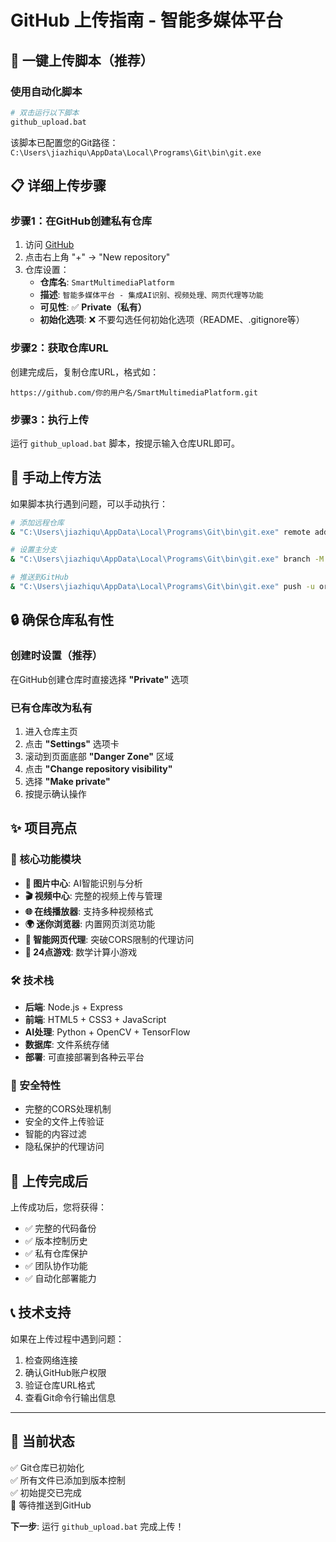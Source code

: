 # GitHub 上传指南 - 智能多媒体平台

## 🚀 一键上传脚本（推荐）

### 使用自动化脚本
```bash
# 双击运行以下脚本
github_upload.bat
```

该脚本已配置您的Git路径：`C:\Users\jiazhiqu\AppData\Local\Programs\Git\bin\git.exe`

## 📋 详细上传步骤

### 步骤1：在GitHub创建私有仓库
1. 访问 [GitHub](https://github.com)
2. 点击右上角 "+" → "New repository"
3. 仓库设置：
   - **仓库名**: `SmartMultimediaPlatform`
   - **描述**: `智能多媒体平台 - 集成AI识别、视频处理、网页代理等功能`
   - **可见性**: ✅ **Private（私有）**
   - **初始化选项**: ❌ 不要勾选任何初始化选项（README、.gitignore等）

### 步骤2：获取仓库URL
创建完成后，复制仓库URL，格式如：
```
https://github.com/你的用户名/SmartMultimediaPlatform.git
```

### 步骤3：执行上传
运行 `github_upload.bat` 脚本，按提示输入仓库URL即可。

## 🔧 手动上传方法

如果脚本执行遇到问题，可以手动执行：

```bash
# 添加远程仓库
& "C:\Users\jiazhiqu\AppData\Local\Programs\Git\bin\git.exe" remote add origin https://github.com/你的用户名/SmartMultimediaPlatform.git

# 设置主分支
& "C:\Users\jiazhiqu\AppData\Local\Programs\Git\bin\git.exe" branch -M main

# 推送到GitHub
& "C:\Users\jiazhiqu\AppData\Local\Programs\Git\bin\git.exe" push -u origin main
```

## 🔒 确保仓库私有性

### 创建时设置（推荐）
在GitHub创建仓库时直接选择 **"Private"** 选项

### 已有仓库改为私有
1. 进入仓库主页
2. 点击 **"Settings"** 选项卡
3. 滚动到页面底部 **"Danger Zone"** 区域
4. 点击 **"Change repository visibility"**
5. 选择 **"Make private"**
6. 按提示确认操作

## ✨ 项目亮点

### 🎯 核心功能模块
- **📸 图片中心**: AI智能识别与分析
- **🎬 视频中心**: 完整的视频上传与管理
- **🌐 在线播放器**: 支持多种视频格式
- **🌍 迷你浏览器**: 内置网页浏览功能
- **🔗 智能网页代理**: 突破CORS限制的代理访问
- **🎯 24点游戏**: 数学计算小游戏

### 🛠️ 技术栈
- **后端**: Node.js + Express
- **前端**: HTML5 + CSS3 + JavaScript
- **AI处理**: Python + OpenCV + TensorFlow
- **数据库**: 文件系统存储
- **部署**: 可直接部署到各种云平台

### 🔐 安全特性
- 完整的CORS处理机制
- 安全的文件上传验证
- 智能的内容过滤
- 隐私保护的代理访问

## 🎉 上传完成后

上传成功后，您将获得：
- ✅ 完整的代码备份
- ✅ 版本控制历史
- ✅ 私有仓库保护
- ✅ 团队协作功能
- ✅ 自动化部署能力

## 📞 技术支持

如果在上传过程中遇到问题：
1. 检查网络连接
2. 确认GitHub账户权限
3. 验证仓库URL格式
4. 查看Git命令行输出信息

---

## 🎯 当前状态

✅ Git仓库已初始化  
✅ 所有文件已添加到版本控制  
✅ 初始提交已完成  
🔄 等待推送到GitHub  

**下一步**: 运行 `github_upload.bat` 完成上传！
